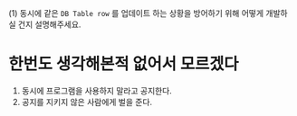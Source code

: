 (1) 동시에 같은 `DB Table row` 를 업데이트 하는 상황을 방어하기 위해 어떻게 개발하실 건지 설명해주세요.

# 한번도 생각해본적 없어서 모르겠다

1. 동시에 프로그램을 사용하지 말라고 공지한다.
1. 공지를 지키지 않은 사람에게 벌을 준다.
